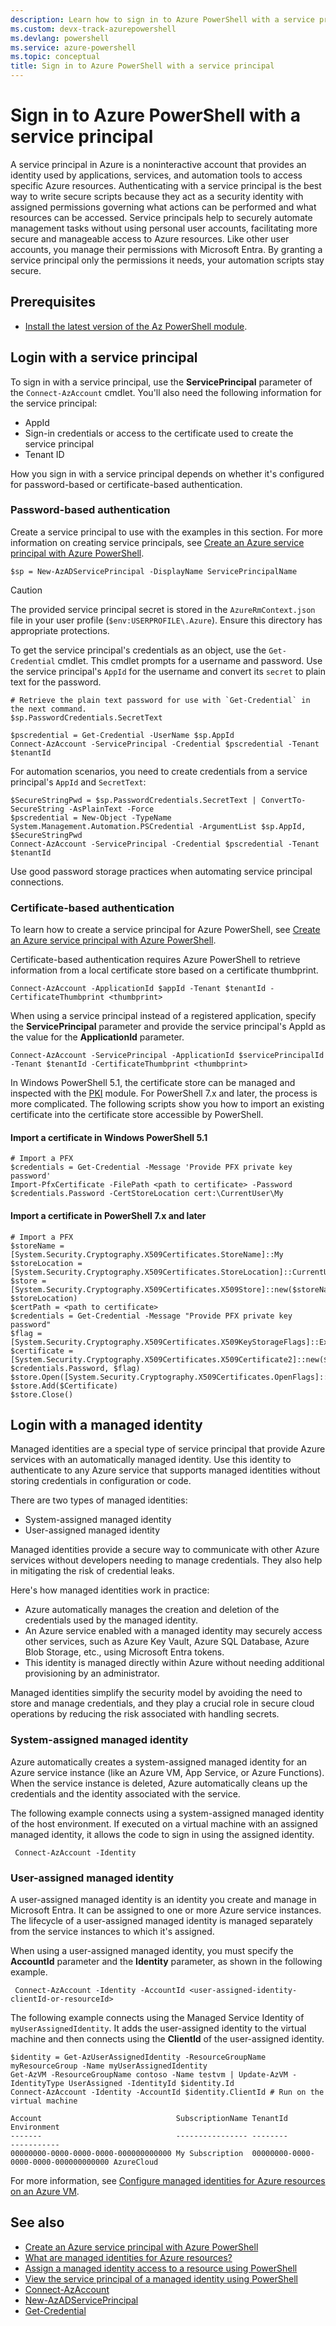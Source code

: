 ```yaml
---
description: Learn how to sign in to Azure PowerShell with a service principal for Azure resources.
ms.custom: devx-track-azurepowershell
ms.devlang: powershell
ms.service: azure-powershell
ms.topic: conceptual
title: Sign in to Azure PowerShell with a service principal
---
```


# Sign in to Azure PowerShell with a service principal

A service principal in Azure is a noninteractive account that provides an identity used by
applications, services, and automation tools to access specific Azure resources. Authenticating with
a service principal is the best way to write secure scripts because they act as a security identity
with assigned permissions governing what actions can be performed and what resources can be
accessed. Service principals help to securely automate management tasks without using personal user
accounts, facilitating more secure and manageable access to Azure resources. Like other user
accounts, you manage their permissions with Microsoft Entra. By granting a service principal only
the permissions it needs, your automation scripts stay secure.

## Prerequisites

- [Install the latest version of the Az PowerShell module][install-azps].

## Login with a service principal

To sign in with a service principal, use the **ServicePrincipal** parameter of the
`Connect-AzAccount` cmdlet. You'll also need the following information for the service principal:

- AppId
- Sign-in credentials or access to the certificate used to create the service principal
- Tenant ID

How you sign in with a service principal depends on whether it's configured for password-based or
certificate-based authentication.

### Password-based authentication

Create a service principal to use with the examples in this section. For more information on
creating service principals, see
[Create an Azure service principal with Azure PowerShell][create-service-principal].

```azurepowershell-interactive
$sp = New-AzADServicePrincipal -DisplayName ServicePrincipalName
```

> [!CAUTION]
> The provided service principal secret is stored in the `AzureRmContext.json` file in your user
> profile (`$env:USERPROFILE\.Azure`). Ensure this directory has appropriate protections.

To get the service principal's credentials as an object, use the `Get-Credential` cmdlet. This
cmdlet prompts for a username and password. Use the service principal's `AppId` for the username and
convert its `secret` to plain text for the password.

```azurepowershell-interactive
# Retrieve the plain text password for use with `Get-Credential` in the next command.
$sp.PasswordCredentials.SecretText

$pscredential = Get-Credential -UserName $sp.AppId
Connect-AzAccount -ServicePrincipal -Credential $pscredential -Tenant $tenantId
```

For automation scenarios, you need to create credentials from a service principal's `AppId` and
`SecretText`:

```azurepowershell-interactive
$SecureStringPwd = $sp.PasswordCredentials.SecretText | ConvertTo-SecureString -AsPlainText -Force
$pscredential = New-Object -TypeName System.Management.Automation.PSCredential -ArgumentList $sp.AppId, $SecureStringPwd
Connect-AzAccount -ServicePrincipal -Credential $pscredential -Tenant $tenantId
```

Use good password storage practices when automating service principal connections.

### Certificate-based authentication

To learn how to create a service principal for Azure PowerShell, see
[Create an Azure service principal with Azure PowerShell][create-service-principal].

Certificate-based authentication requires Azure PowerShell to retrieve information from a local
certificate store based on a certificate thumbprint.

```azurepowershell-interactive
Connect-AzAccount -ApplicationId $appId -Tenant $tenantId -CertificateThumbprint <thumbprint>
```

When using a service principal instead of a registered application, specify the **ServicePrincipal**
parameter and provide the service principal's AppId as the value for the **ApplicationId**
parameter.

```azurepowershell-interactive
Connect-AzAccount -ServicePrincipal -ApplicationId $servicePrincipalId -Tenant $tenantId -CertificateThumbprint <thumbprint>
```

In Windows PowerShell 5.1, the certificate store can be managed and inspected with the
[PKI][pki-module] module. For PowerShell 7.x and later, the process is more complicated. The
following scripts show you how to import an existing certificate into the certificate store
accessible by PowerShell.

#### Import a certificate in Windows PowerShell 5.1

```powershell-interactive
# Import a PFX
$credentials = Get-Credential -Message 'Provide PFX private key password'
Import-PfxCertificate -FilePath <path to certificate> -Password $credentials.Password -CertStoreLocation cert:\CurrentUser\My
```

#### Import a certificate in PowerShell 7.x and later

```powershell-interactive
# Import a PFX
$storeName = [System.Security.Cryptography.X509Certificates.StoreName]::My
$storeLocation = [System.Security.Cryptography.X509Certificates.StoreLocation]::CurrentUser
$store = [System.Security.Cryptography.X509Certificates.X509Store]::new($storeName, $storeLocation)
$certPath = <path to certificate>
$credentials = Get-Credential -Message "Provide PFX private key password"
$flag = [System.Security.Cryptography.X509Certificates.X509KeyStorageFlags]::Exportable
$certificate = [System.Security.Cryptography.X509Certificates.X509Certificate2]::new($certPath, $credentials.Password, $flag)
$store.Open([System.Security.Cryptography.X509Certificates.OpenFlags]::ReadWrite)
$store.Add($Certificate)
$store.Close()
```

## Login with a managed identity

Managed identities are a special type of service principal that provide Azure services with an
automatically managed identity. Use this identity to authenticate to any Azure service that supports
managed identities without storing credentials in configuration or code.

There are two types of managed identities:

- System-assigned managed identity
- User-assigned managed identity

Managed identities provide a secure way to communicate with other Azure services without developers
needing to manage credentials. They also help in mitigating the risk of credential leaks.

Here's how managed identities work in practice:

- Azure automatically manages the creation and deletion of the credentials used by the managed
  identity.
- An Azure service enabled with a managed identity may securely access other services, such as Azure
  Key Vault, Azure SQL Database, Azure Blob Storage, etc., using Microsoft Entra tokens.
- This identity is managed directly within Azure without needing additional provisioning by an
  administrator.

Managed identities simplify the security model by avoiding the need to store and manage credentials,
and they play a crucial role in secure cloud operations by reducing the risk associated with
handling secrets.

### System-assigned managed identity

Azure automatically creates a system-assigned managed identity for an Azure service instance (like
an Azure VM, App Service, or Azure Functions). When the service instance is deleted, Azure
automatically cleans up the credentials and the identity associated with the service.

The following example connects using a system-assigned managed identity of the host environment. If
executed on a virtual machine with an assigned managed identity, it allows the code to sign in using
the assigned identity.

```azurepowershell-interactive
 Connect-AzAccount -Identity
```

### User-assigned managed identity

A user-assigned managed identity is an identity you create and manage in Microsoft Entra. It can be
assigned to one or more Azure service instances. The lifecycle of a user-assigned managed identity
is managed separately from the service instances to which it's assigned.

When using a user-assigned managed identity, you must specify the **AccountId** parameter and the
**Identity** parameter, as shown in the following example.

```azurepowershell-interactive
 Connect-AzAccount -Identity -AccountId <user-assigned-identity-clientId-or-resourceId>
```

The following example connects using the Managed Service Identity of `myUserAssignedIdentity`. It
adds the user-assigned identity to the virtual machine and then connects using the **ClientId** of
the user-assigned identity.

```azurepowershell-interactive
$identity = Get-AzUserAssignedIdentity -ResourceGroupName myResourceGroup -Name myUserAssignedIdentity
Get-AzVM -ResourceGroupName contoso -Name testvm | Update-AzVM -IdentityType UserAssigned -IdentityId $identity.Id
Connect-AzAccount -Identity -AccountId $identity.ClientId # Run on the virtual machine
```

```Output
Account                              SubscriptionName TenantId                             Environment
-------                              ---------------- --------                             -----------
00000000-0000-0000-0000-000000000000 My Subscription  00000000-0000-0000-0000-000000000000 AzureCloud
```

For more information, see
[Configure managed identities for Azure resources on an Azure VM][configure-managed-identity-for-vm].

## See also

- [Create an Azure service principal with Azure PowerShell][create-service-principal]
- [What are managed identities for Azure resources?][managed-identities-overview]
- [Assign a managed identity access to a resource using PowerShell][assign-managed-identity-access]
- [View the service principal of a managed identity using PowerShell][view-service-principal-of-managed-identity]
- [Connect-AzAccount][connect-azaccount]
- [New-AzADServicePrincipal][new-azadserviceprincipal]
- [Get-Credential][get-credential]

<!-- link references -->

[install-azps]: /powershell/azure/install-azure-powershell
[create-service-principal]: create-azure-service-principal-azureps.md
[get-credential]: /powershell/module/microsoft.powershell.security/get-credential
[pki-module]: /powershell/module/pki
[connect-azaccount]: /powershell/module/az.accounts/connect-azaccount
[new-azadserviceprincipal]: /powershell/module/az.resources/new-azadserviceprincipal
[configure-managed-identity-for-vm]: /entra/identity/managed-identities-azure-resources/qs-configure-powershell-windows-vm
[managed-identities-overview]: /entra/identity/managed-identities-azure-resources/overview
[assign-managed-identity-access]: /entra/identity/managed-identities-azure-resources/howto-assign-access-powershell
[view-service-principal-of-managed-identity]: /entra/identity/managed-identities-azure-resources/how-to-view-managed-identity-service-principal-powershell

